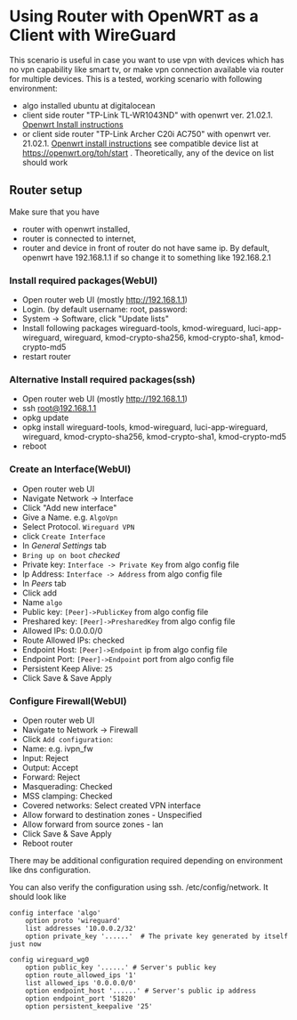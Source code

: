# Using Router with OpenWRT as a Client with WireGuard
This scenario is useful in case you want to use vpn with devices which has no vpn capability like smart tv, or make vpn connection available via router for multiple devices.
This is a tested, working scenario with following environment: 

- algo installed ubuntu at digitalocean
- client side router "TP-Link TL-WR1043ND" with openwrt ver. 21.02.1. [Openwrt Install instructions](https://openwrt.org/toh/tp-link/tl-wr1043nd)
- or client side router "TP-Link Archer C20i AC750" with openwrt ver. 21.02.1. [Openwrt install instructions](https://openwrt.org/toh/tp-link/archer_c20i)
see compatible device list at https://openwrt.org/toh/start . Theoretically, any of the device on list should work



## Router setup
Make sure that you have 
- router with openwrt installed, 
- router is connected to internet, 
- router and device in front of router do not have same ip. By default, openwrt have 192.168.1.1 if so change it to something like 192.168.2.1 
### Install required packages(WebUI)
- Open router web UI (mostly http://192.168.1.1)
- Login. (by default username: root, password:<empty>
- System -> Software, click "Update lists"
- Install following packages wireguard-tools, kmod-wireguard, luci-app-wireguard, wireguard, kmod-crypto-sha256, kmod-crypto-sha1, kmod-crypto-md5
- restart router

### Alternative Install required packages(ssh)
- Open router web UI (mostly http://192.168.1.1)
- ssh root@192.168.1.1
- opkg update
- opkg install wireguard-tools, kmod-wireguard, luci-app-wireguard, wireguard, kmod-crypto-sha256, kmod-crypto-sha1, kmod-crypto-md5
- reboot

### Create an Interface(WebUI)
- Open router web UI 
- Navigate Network -> Interface
- Click "Add new interface"
- Give a Name. e.g. `AlgoVpn`
- Select Protocol. `Wireguard VPN` 
- click `Create Interface`
- In *General Settings* tab
- `Bring up on boot` *checked*
- Private key: `Interface -> Private Key` from algo config file
- Ip Address: `Interface -> Address` from algo config file
- In *Peers* tab
- Click add
- Name `algo`
- Public key: `[Peer]->PublicKey` from algo config file
- Preshared key: `[Peer]->PresharedKey` from algo config file
- Allowed IPs: 0.0.0.0/0
- Route Allowed IPs: checked
- Endpoint Host: `[Peer]->Endpoint` ip from algo config file
- Endpoint Port: `[Peer]->Endpoint` port from algo config file
- Persistent Keep Alive: `25`
- Click Save & Save Apply

### Configure Firewall(WebUI)
- Open router web UI 
- Navigate to Network -> Firewall
- Click `Add configuration`:
- Name: e.g. ivpn_fw
- Input: Reject
- Output: Accept
- Forward: Reject
- Masquerading: Checked
- MSS clamping: Checked
- Covered networks: Select created VPN interface
- Allow forward to destination zones - Unspecified
- Allow forward from source zones - lan
- Click Save & Save Apply
- Reboot router


There may be additional configuration required depending on environment like dns configuration.

You can also verify the configuration using ssh. /etc/config/network. It should look like 

```
config interface 'algo'                 
    option proto 'wireguard'                                                                                             
    list addresses '10.0.0.2/32'         
    option private_key '......'  # The private key generated by itself just now        

config wireguard_wg0
    option public_key '......' # Server's public key
    option route_allowed_ips '1'
    list allowed_ips '0.0.0.0/0'
    option endpoint_host '......' # Server's public ip address
    option endpoint_port '51820'
    option persistent_keepalive '25'
```
